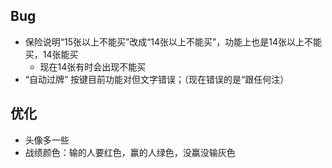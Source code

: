 ## Bug
- 保险说明“15张以上不能买”改成“14张以上不能买”，功能上也是14张以上不能买，14张能买
  - 现在14张有时会出现不能买
- “自动过牌” 按键目前功能对但文字错误；（现在错误的是“跟任何注） 
## 优化
- 头像多一些
- 战绩颜色：输的人要红色，赢的人绿色，没赢没输灰色

